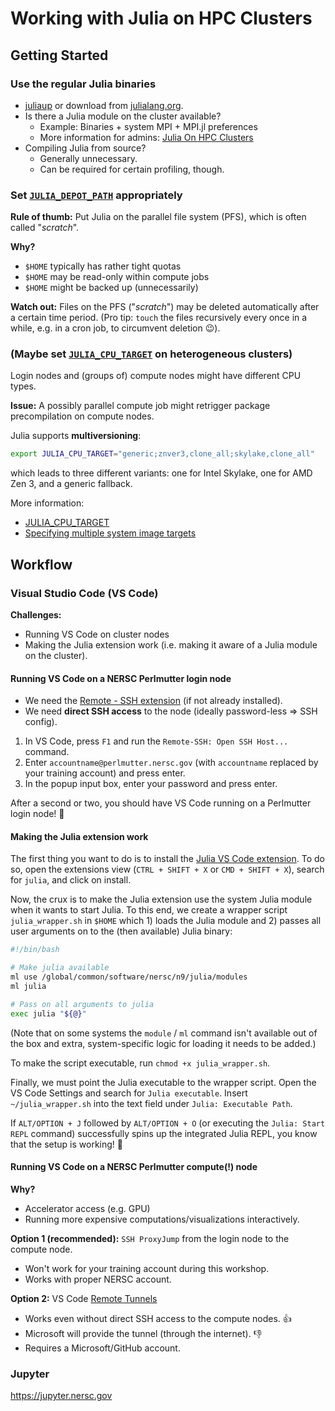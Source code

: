 # Working with Julia on HPC Clusters

## Getting Started

### Use the regular Julia binaries

* [juliaup](https://github.com/JuliaLang/juliaup) or download from [julialang.org](https://julialang.org/downloads/).
* Is there a Julia module on the cluster available?
  * Example: Binaries + system MPI + MPI.jl preferences
  * More information for admins: [Julia On HPC Clusters](https://juliahpc.github.io/JuliaOnHPCClusters/sysadmin_julia/)
* Compiling Julia from source?
  * Generally unnecessary.
  * Can be required for certain profiling, though.

### Set [`JULIA_DEPOT_PATH`](https://docs.julialang.org/en/v1/manual/environment-variables/#JULIA_DEPOT_PATH) appropriately

**Rule of thumb:** Put Julia on the parallel file system (PFS), which is often called "*scratch*".

**Why?**
* `$HOME` typically has rather tight quotas
* `$HOME` may be read-only within compute jobs
* `$HOME` might be backed up (unnecessarily)

**Watch out:** Files on the PFS ("*scratch*") may be deleted automatically after a certain time period. (Pro tip: `touch` the files recursively every once in a while, e.g. in a cron job, to circumvent deletion 😉).

### (Maybe set [`JULIA_CPU_TARGET`](https://docs.julialang.org/en/v1/manual/environment-variables/#JULIA_CPU_TARGET) on heterogeneous clusters)

Login nodes and (groups of) compute nodes might have different CPU types.

**Issue:** A possibly parallel compute job might retrigger package precompilation on compute nodes.

Julia supports **multiversioning**:

```bash
export JULIA_CPU_TARGET="generic;znver3,clone_all;skylake,clone_all"
```

which leads to three different variants: one for Intel Skylake, one for AMD Zen 3, and a generic fallback.

More information:
* [JULIA_CPU_TARGET](https://docs.julialang.org/en/v1/manual/environment-variables/#JULIA_CPU_TARGET)
* [Specifying multiple system image targets](https://docs.julialang.org/en/v1/devdocs/sysimg/#Specifying-multiple-system-image-targets)


## Workflow

### Visual Studio Code (VS Code)

**Challenges:**
* Running VS Code on cluster nodes
* Making the Julia extension work (i.e. making it aware of a Julia module on the cluster).

#### Running VS Code on a NERSC Perlmutter login node

* We need the [Remote - SSH extension](https://marketplace.visualstudio.com/items?itemName=ms-vscode-remote.remote-ssh) (if not already installed).
* We need **direct SSH access** to the node (ideally password-less ⇒ SSH config).

1) In VS Code, press `F1` and run the `Remote-SSH: Open SSH Host...` command.
2) Enter `accountname@perlmutter.nersc.gov` (with `accountname` replaced by your training account) and press enter.
3) In the popup input box, enter your password and press enter.

After a second or two, you should have VS Code running on a Perlmutter login node! 🎉 

#### Making the Julia extension work

The first thing you want to do is to install the [Julia VS Code extension](https://marketplace.visualstudio.com/items?itemName=julialang.language-julia). To do so, open the extensions view (`CTRL + SHIFT + X` or `CMD + SHIFT + X`), search for `julia`, and click on install.

Now, the crux is to make the Julia extension use the system Julia module when it wants to start Julia. To this end, we create a wrapper script `julia_wrapper.sh` in `$HOME` which 1) loads the Julia module and 2) passes all user arguments on to the (then available) Julia binary:

```bash
#!/bin/bash

# Make julia available
ml use /global/common/software/nersc/n9/julia/modules
ml julia

# Pass on all arguments to julia
exec julia "${@}"
```

(Note that on some systems the `module` / `ml` command isn't available out of the box and extra, system-specific logic for loading it needs to be added.)

To make the script executable, run `chmod +x julia_wrapper.sh`.

Finally, we must point the Julia executable to the wrapper script. Open the VS Code Settings and search for `Julia executable`. Insert `~/julia_wrapper.sh` into the text field under `Julia: Executable Path`.

If `ALT/OPTION + J` followed by `ALT/OPTION + O` (or executing the `Julia: Start REPL` command) successfully spins up the integrated Julia REPL, you know that the setup is working! 🎉

#### Running VS Code on a NERSC Perlmutter compute(!) node

**Why?**
* Accelerator access (e.g. GPU)
* Running more expensive computations/visualizations interactively.

**Option 1 (recommended):** `SSH ProxyJump` from the login node to the compute node.
* Won't work for your training account during this workshop.
* Works with proper NERSC account.

**Option 2:** VS Code [Remote Tunnels](https://code.visualstudio.com/docs/remote/tunnels)
* Works even without direct SSH access to the compute nodes. 👍
* Microsoft will provide the tunnel (through the internet). 👎
* Requires a Microsoft/GitHub account.


### Jupyter

https://jupyter.nersc.gov